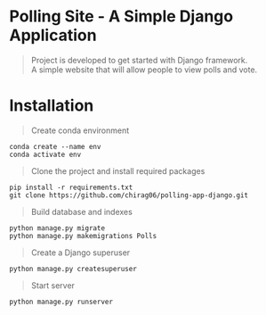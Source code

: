 # Polling Site - A Simple Django Application

> Project is developed to get started with Django framework.<br>
> A simple website that will allow people to view polls and vote.

# Installation

> Create conda environment

    conda create --name env
    conda activate env

> Clone the project and install required packages

    pip install -r requirements.txt
    git clone https://github.com/chirag06/polling-app-django.git

> Build database and indexes

    python manage.py migrate
    python manage.py makemigrations Polls
> Create a Django superuser

    python manage.py createsuperuser
> Start server

    python manage.py runserver
